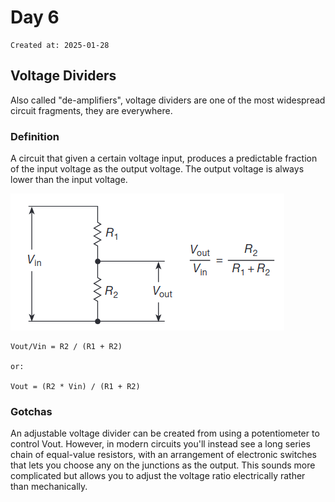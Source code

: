 # Day 6

```
Created at: 2025-01-28
```

## Voltage Dividers

Also called "de-amplifiers", voltage dividers are one of the most widespread
circuit fragments, they are everywhere.

### Definition

A circuit that given a certain voltage input, produces a predictable fraction
of the input voltage as the output voltage. The output voltage is always lower
than the input voltage.

![img_voltage_divider.png](img_voltage_divider.png)

```
Vout/Vin = R2 / (R1 + R2)

or:

Vout = (R2 * Vin) / (R1 + R2)
```

### Gotchas

An adjustable voltage divider can be created from using a potentiometer to
control Vout. However, in modern circuits you'll instead see a long series
chain of equal-value resistors, with an arrangement of electronic switches that
lets you choose any on the junctions as the output. This sounds more
complicated but allows you to adjust the voltage ratio electrically rather than
mechanically.
